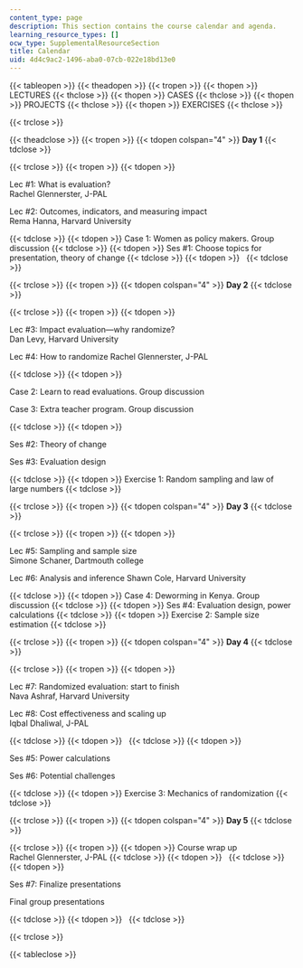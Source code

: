 ```yaml
---
content_type: page
description: This section contains the course calendar and agenda.
learning_resource_types: []
ocw_type: SupplementalResourceSection
title: Calendar
uid: 4d4c9ac2-1496-aba0-07cb-022e18bd13e0
---
```


{{< tableopen >}}
{{< theadopen >}}
{{< tropen >}}
{{< thopen >}}
LECTURES
{{< thclose >}}
{{< thopen >}}
CASES
{{< thclose >}}
{{< thopen >}}
PROJECTS
{{< thclose >}}
{{< thopen >}}
EXERCISES
{{< thclose >}}

{{< trclose >}}

{{< theadclose >}}
{{< tropen >}}
{{< tdopen colspan="4" >}}
**Day 1**
{{< tdclose >}}

{{< trclose >}}
{{< tropen >}}
{{< tdopen >}}


Lec #1: What is evaluation?  
Rachel Glennerster, J-PAL

Lec #2: Outcomes, indicators, and measuring impact  
Rema Hanna, Harvard University


{{< tdclose >}}
{{< tdopen >}}
Case 1: Women as policy makers. Group discussion
{{< tdclose >}}
{{< tdopen >}}
Ses #1: Choose topics for presentation, theory of change
{{< tdclose >}}
{{< tdopen >}}
 
{{< tdclose >}}

{{< trclose >}}
{{< tropen >}}
{{< tdopen colspan="4" >}}
**Day 2**
{{< tdclose >}}

{{< trclose >}}
{{< tropen >}}
{{< tdopen >}}


Lec #3: Impact evaluation—why randomize?  
Dan Levy, Harvard University

Lec #4: How to randomize Rachel Glennerster, J-PAL


{{< tdclose >}}
{{< tdopen >}}


Case 2: Learn to read evaluations. Group discussion

Case 3: Extra teacher program. Group discussion


{{< tdclose >}}
{{< tdopen >}}


Ses #2: Theory of change

Ses #3: Evaluation design


{{< tdclose >}}
{{< tdopen >}}
Exercise 1: Random sampling and law of large numbers
{{< tdclose >}}

{{< trclose >}}
{{< tropen >}}
{{< tdopen colspan="4" >}}
**Day 3**
{{< tdclose >}}

{{< trclose >}}
{{< tropen >}}
{{< tdopen >}}


Lec #5: Sampling and sample size  
Simone Schaner, Dartmouth college

Lec #6: Analysis and inference Shawn Cole, Harvard University


{{< tdclose >}}
{{< tdopen >}}
Case 4: Deworming in Kenya. Group discussion
{{< tdclose >}}
{{< tdopen >}}
Ses #4: Evaluation design, power calculations
{{< tdclose >}}
{{< tdopen >}}
Exercise 2: Sample size estimation
{{< tdclose >}}

{{< trclose >}}
{{< tropen >}}
{{< tdopen colspan="4" >}}
**Day 4**
{{< tdclose >}}

{{< trclose >}}
{{< tropen >}}
{{< tdopen >}}


Lec #7: Randomized evaluation: start to finish  
Nava Ashraf, Harvard University

Lec #8: Cost effectiveness and scaling up  
Iqbal Dhaliwal, J-PAL


{{< tdclose >}}
{{< tdopen >}}
 
{{< tdclose >}}
{{< tdopen >}}


Ses #5: Power calculations

Ses #6: Potential challenges


{{< tdclose >}}
{{< tdopen >}}
Exercise 3: Mechanics of randomization
{{< tdclose >}}

{{< trclose >}}
{{< tropen >}}
{{< tdopen colspan="4" >}}
**Day 5**
{{< tdclose >}}

{{< trclose >}}
{{< tropen >}}
{{< tdopen >}}
Course wrap up  
Rachel Glennerster, J-PAL
{{< tdclose >}}
{{< tdopen >}}
 
{{< tdclose >}}
{{< tdopen >}}


Ses #7: Finalize presentations

Final group presentations


{{< tdclose >}}
{{< tdopen >}}
 
{{< tdclose >}}

{{< trclose >}}

{{< tableclose >}}
